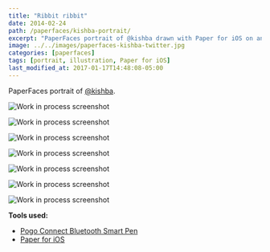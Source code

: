 ```yaml
---
title: "Ribbit ribbit"
date: 2014-02-24
path: /paperfaces/kishba-portrait/
excerpt: "PaperFaces portrait of @kishba drawn with Paper for iOS on an iPad."
image: ../../images/paperfaces-kishba-twitter.jpg
categories: [paperfaces]
tags: [portrait, illustration, Paper for iOS]
last_modified_at: 2017-01-17T14:48:08-05:00
---
```


PaperFaces portrait of [@kishba](https://twitter.com/kishba).

![Work in process screenshot](../../images/paperfaces-kishba-process-1-lg.jpg)

![Work in process screenshot](../../images/paperfaces-kishba-process-2-lg.jpg)

![Work in process screenshot](../../images/paperfaces-kishba-process-3-lg.jpg)

![Work in process screenshot](../../images/paperfaces-kishba-process-4-lg.jpg)

![Work in process screenshot](../../images/paperfaces-kishba-process-5-lg.jpg)

![Work in process screenshot](../../images/paperfaces-kishba-process-6-lg.jpg)

![Work in process screenshot](../../images/paperfaces-kishba-process-7-lg.jpg)

**Tools used:**

- [Pogo Connect Bluetooth Smart Pen](https://www.amazon.com/gp/product/B009K448L4/ref=as_li_ss_tl?ie=UTF8&camp=1789&creative=390957&creativeASIN=B009K448L4&linkCode=as2&tag=mademist-20)
- [Paper for iOS](https://paper.bywetransfer.com/)
